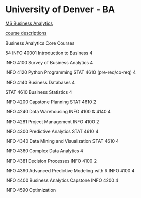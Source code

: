 # University of Denver - BA

[MS Business Analytics](https://daniels.du.edu/business-information-analytics/masters/?matchtype=b&keyword=%2Bmasters%20%2Bbusiness%20%2Banalyticshttp%3A%2F%2Finquire.daniels.du.edu%2Fbusiness-information-analytics%2F%3Fmatchtype%3Db&keyword=%2Bmasters%20%2Bbusiness%20%2Banalytics&utm_source=adwords&gclid=EAIaIQobChMI6dCHvPiT4QIVl7jACh3frAA1EAAYASAAEgL7ZfD_BwE)

[course descriptions](https://daniels-pull-universityofdenv.netdna-ssl.com/assets/2018-2019-MS-BA-Course-Descriptions.pdf)

Business Analytics Core Courses

54 INFO 40001 Introduction to Business 4

INFO 4100 Survey of Business Analytics 4 

 INFO 4120 Python Programming STAT 4610 \(pre-req/co-req\) 4 

INFO 4140 Business Databases 4 

STAT 4610 Business Statistics 4 

INFO 4200 Capstone Planning STAT 4610 2 

 INFO 4240 Data Warehousing INFO 4100 & 4140 4 

 INFO 4281 Project Management INFO 4100 2

INFO 4300 Predictive Analytics STAT 4610 4 

INFO 4340 Data Mining and Visualization STAT 4610 4 

INFO 4360 Complex Data Analytics 4 

INFO 4381 Decision Processes INFO 4100 2 

INFO 4390 Advanced Predictive Modeling with R INFO 4100 4 

 INFO 4400 Business Analytics Capstone INFO 4200 4

 INFO 4590 Optimization

